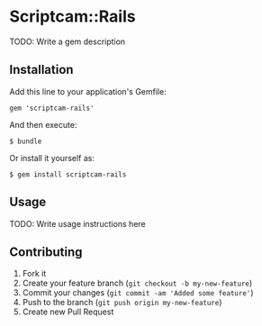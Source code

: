 # Scriptcam::Rails

TODO: Write a gem description

## Installation

Add this line to your application's Gemfile:

    gem 'scriptcam-rails'

And then execute:

    $ bundle

Or install it yourself as:

    $ gem install scriptcam-rails

## Usage

TODO: Write usage instructions here

## Contributing

1. Fork it
2. Create your feature branch (`git checkout -b my-new-feature`)
3. Commit your changes (`git commit -am 'Added some feature'`)
4. Push to the branch (`git push origin my-new-feature`)
5. Create new Pull Request

